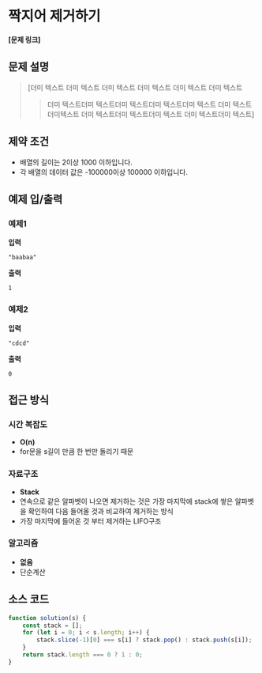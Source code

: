 # 짝지어 제거하기

**[문제 링크]**

## 문제 설명

> [더미 텍스트 더미 텍스트 더미 텍스트 더미 텍스트 더미 텍스트 더미 텍스트
>
> > 더미 텍스트더미 텍스트더미 텍스트더미 텍스트더미 텍스트 더미 텍스트 더미텍스트 더미 텍스트더미 텍스트더미 텍스트 더미 텍스트더미 텍스트]

## 제약 조건

-   배열의 길이는 2이상 1000 이하입니다.
-   각 배열의 데이터 값은 -100000이상 100000 이하입니다.

## 예제 입/출력

### 예제1

**입력**

```
"baabaa"
```

**출력**

```
1
```

### 예제2

**입력**

```
"cdcd"
```

**출력**

```
0
```

## 접근 방식

### 시간 복잡도

-   **O(n)**
-   for문을 s길이 만큼 한 번만 돌리기 때문

### 자료구조

-   **Stack**
-   연속으로 같은 알파벳이 나오면 제거하는 것은 가장 마지막에 stack에 쌓은 알파벳을 확인하여 다음 들어올 것과 비교하여 제거하는 방식
-   가장 마지막에 들어온 것 부터 제거하는 LIFO구조

### 알고리즘

-   **없음**
-   단순계산

## 소스 코드

```javascript
function solution(s) {
    const stack = [];
    for (let i = 0; i < s.length; i++) {
        stack.slice(-1)[0] === s[i] ? stack.pop() : stack.push(s[i]);
    }
    return stack.length === 0 ? 1 : 0;
}
```
